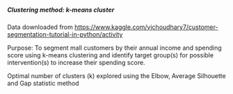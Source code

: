 ##### Clustering method: k-means cluster

Data downloaded from https://www.kaggle.com/vjchoudhary7/customer-segmentation-tutorial-in-python/activity

Purpose: To segment mall customers by their annual income and spending score using k-means clustering and identify target group(s) for possible intervention(s) to increase their spending score.

Optimal number of clusters (k) explored using the Elbow, Average Silhouette and Gap statistic method
